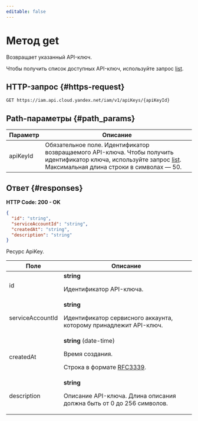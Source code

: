 ```yaml
---
editable: false
---
```


# Метод get
Возвращает указанный API-ключ.
 
Чтобы получить список доступных API-ключ, используйте запрос [list](/docs/iam/api-ref/ApiKey/list).
 
## HTTP-запрос {#https-request}
```
GET https://iam.api.cloud.yandex.net/iam/v1/apiKeys/{apiKeyId}
```
 
## Path-параметры {#path_params}
 
Параметр | Описание
--- | ---
apiKeyId | Обязательное поле. Идентификатор возвращаемого API-ключа. Чтобы получить идентификатор ключа, используйте запрос [list](/docs/iam/api-ref/ApiKey/list).  Максимальная длина строки в символах — 50.
 
## Ответ {#responses}
**HTTP Code: 200 - OK**

```json 
{
  "id": "string",
  "serviceAccountId": "string",
  "createdAt": "string",
  "description": "string"
}
```
Ресурс ApiKey.
 
Поле | Описание
--- | ---
id | **string**<br><p>Идентификатор API-ключа.</p> 
serviceAccountId | **string**<br><p>Идентификатор сервисного аккаунта, которому принадлежит API-ключ.</p> 
createdAt | **string** (date-time)<br><p>Время создания.</p> <p>Строка в формате <a href="https://www.ietf.org/rfc/rfc3339.txt">RFC3339</a>.</p> 
description | **string**<br><p>Описание API-ключа. Длина описания должна быть от 0 до 256 символов.</p> 